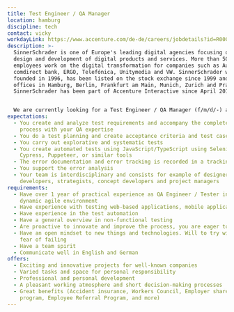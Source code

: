 ```yaml
---
title: Test Engineer / QA Manager
location: hamburg
discipline: tech
contact: vicky
workdayLink: https://www.accenture.com/de-de/careers/jobdetails?id=R00056182_de&title=Test+Engineer%2fQA+Manager+(f%2fm%2fd%2f-)+%7c+SinnerSchrader
description: >-
  SinnerSchrader is one of Europe's leading digital agencies focusing on the
  design and development of digital products and services. More than 500
  employees work on the digital transformation for companies such as Audi,
  comdirect bank, ERGO, Telefónica, Unitymedia and VW. SinnerSchrader was
  founded in 1996, has been listed on the stock exchange since 1999 and has
  offices in Hamburg, Berlin, Frankfurt am Main, Munich, Zurich and Prague.
  SinnerSchrader has been part of Accenture Interactive since April 2017.


  We are currently looking for a Test Engineer / QA Manager (f/m/d/-) at our Hamburg office.
expectations:
  - You create and analyze test requirements and accompany the complete project
    process with your QA expertise
  - You do a test planning and create acceptance criteria and test cases
  - You carry out explorative and systematic tests
  - You create automated tests using JavaScript/TypeScript using Selenium,
    Cypress, Puppeteer, or similar tools
  - The error documentation and error tracking is recorded in a tracking tool
  - You support the error analysis
  - Your team is interdisciplinary and consists for example of designers,
    developers, strategists, concept developers and project managers
requirements:
  - Have over 1 year of practical experience as QA Engineer / Tester in the
    dynamic agile environment
  - Have experience with testing web-based applications, mobile applications
  - Have experience in the test automation
  - Have a general overview in non-functional testing
  - Are proactive to innovate and improve the process, you are eager to learn
  - Have an open mindset to new things and technologies. Will to try without
    fear of failing
  - Have a team spirit
  - Communicate well in English and German
offers:
  - Exciting and innovative projects for well-known companies
  - Varied tasks and space for personal responsibility
  - Professional and personal development
  - A pleasant working atmosphere and short decision-making processes
  - Great benefits (Accident insurance, Workers Council, Employer share purchase
    program, Employee Referral Program, and more)
---
```

